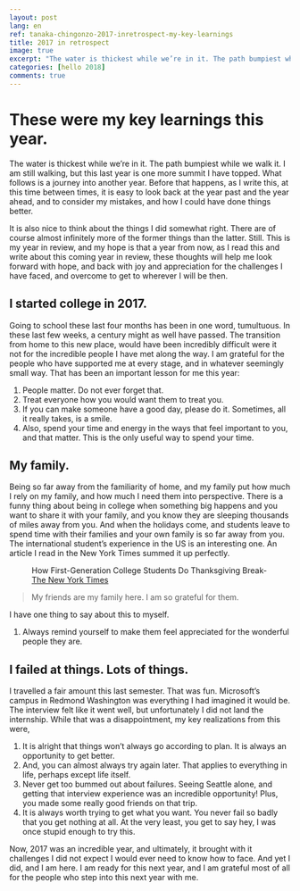 ```yaml
---
layout: post
lang: en
ref: tanaka-chingonzo-2017-inretrospect-my-key-learnings
title: 2017 in retrospect
image: true
excerpt: "The water is thickest while we’re in it. The path bumpiest while we walk it."
categories: [hello 2018]
comments: true
---
```


# These were my key learnings this year.

<meta property="og:image" content="http://tanaka.co.zw/assets/images/posts/tanaka-chingonzo-2017-inretrospect-my-key-learnings.jpg">

The water is thickest while we’re in it. The path bumpiest while we walk it. I am still walking, but this last year is one more summit I have topped. What follows is a journey into another year. Before that happens, as I write this, at this time between times, it is easy to look back at the year past and the year ahead, and to consider my mistakes, and how I could have done things better.

 It is also nice to think about the things I did somewhat right. There are of course almost infinitely more of the former things than the latter. Still. This is my year in review, and my hope is that a year from now, as I read this and write about this coming year in review, these thoughts will help me look forward with hope, and back with joy and appreciation for the challenges I have faced, and overcome to get to wherever I will be then. 

## I started college in 2017.

Going to school these last four months has been in one word, tumultuous. In these last few weeks, a century might as well have passed. The transition from home to this new place, would have been incredibly difficult were it not for the incredible people I have met along the way. I am grateful for the people who have supported me at every stage, and in whatever seemingly small way. That has been an important lesson for me this year:

1. People matter. Do not ever forget that. 
2. Treat everyone how you would want them to treat you. 
3. If you can make someone have a good day, please do it. Sometimes, all it really takes, is a smile. 
4. Also, spend your time and energy in the ways that feel important to you, and that matter. This is the only useful way to spend your time.

## My family.

Being so far away from the familiarity of home, and my family put how much I rely on my family, and how much I need them into perspective. There is a funny thing about being in college when something big happens and you want to share it with your family, and you know they are sleeping thousands of miles away from you. And when the holidays come, and students leave to spend time with their families and your own family is so far away from you. The international student’s experience in the US is an interesting one. An article I read in the New York Times summed it up perfectly.

<figure class="sidebar">
  <figcaption>How First-Generation College Students Do Thanksgiving Break-  <a href="https://www.nytimes.com/2017/11/18/opinion/sunday/college-thanksgiving-alone.html" target="_blank">The New York Times</a></figcaption>
</figure>

> My friends are my family here. I am so grateful for them.

I have one thing to say about this to myself.

 1. Always remind yourself to make them feel appreciated for the wonderful people they are.

## I failed at things. Lots of things.

I travelled a fair amount this last semester. That was fun. Microsoft’s campus in Redmond Washington was everything I had imagined it would be. The interview felt like it went well, but unfortunately I did not land the internship. While that was a disappointment, my key realizations from this were,


 1. It is alright that things won’t always go according to plan. It is always an opportunity to get better.
 2. And, you can almost always try again later. That applies to everything in life, perhaps except life itself. 
 3. Never get too bummed out about failures. Seeing Seattle alone, and getting that interview experience was an incredible opportunity! Plus, you made some really good friends on that trip. 
 4. It is always worth trying to get what you want. You never fail so badly that you get nothing at all. At the very least, you get to say hey, I was once stupid enough to try this. 

Now, 2017 was an incredible year, and ultimately, it brought with it challenges I did not expect I would ever need to know how to face. And yet I did, and I am here. I am ready for this next year, and I am grateful most of all for the people who step into this next year with me.
